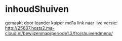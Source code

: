 # inhoudShuiven

gemaakt door leander kuiper md1a
link naar live versie: http://25607.hosts2.ma-cloud.nl/bewijzenmap/periode1.3/fro/shuivendmenu/
